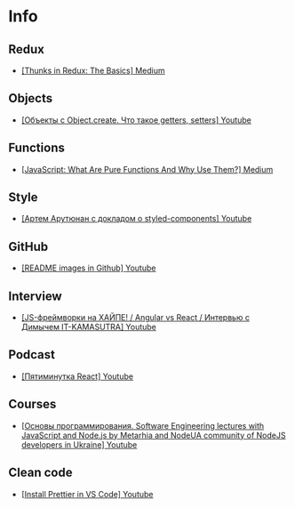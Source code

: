# Info

## Redux

- [[Thunks in Redux: The Basics] Medium ](https://medium.com/fullstack-academy/thunks-in-redux-the-basics-85e538a3fe60)

## Objects

- [[Объекты с Object.create. Что такое getters, setters] Youtube ](https://www.youtube.com/watch?v=cS6nTVNzOPw)

## Functions

- [[JavaScript: What Are Pure Functions And Why Use Them?] Medium ](https://medium.com/@jamesjefferyuk/javascript-what-are-pure-functions-4d4d5392d49c)

## Style

- [[Артем Арутюнан с докладом о styled-components] Youtube ](https://www.youtube.com/watch?v=eOBz3_mQwo8)

## GitHub

- [[README images in Github] Youtube ](https://www.youtube.com/watch?v=nvPOUdz5PL4)

## Interview

- [[JS-фреймворки на ХАЙПЕ! / Angular vs React / Интервью с Димычем IT-KAMASUTRA] Youtube ](https://www.youtube.com/watch?v=wWd73WDBxzs&t=6267s)

## Podcast

- [[Пятиминутка React] Youtube ](https://www.youtube.com/channel/UCtcMCp5GwNdQuloP4v5slfw)

## Courses

- [[Основы программирования. Software Engineering lectures with JavaScript and Node.js by Metarhia and NodeUA community of NodeJS developers in Ukraine] Youtube ](https://www.youtube.com/playlist?list=PLHhi8ymDMrQZad6JDh6HRzY1Wz5WB34w0)

## Clean code

- [[Install Prettier in VS Code] Youtube ](https://www.youtube.com/watch?v=Gmz27agvLYg)
